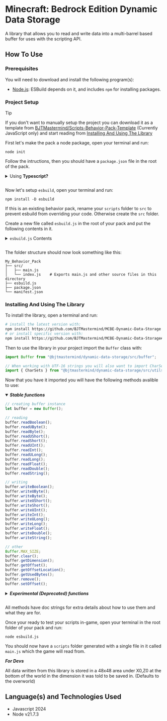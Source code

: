 # Minecraft: Bedrock Edition Dynamic Data Storage

A library that allows you to read and write data into a multi-barrel based buffer for uses with the scripting API.

## How To Use

### Prerequisites

You will need to download and install the following program(s):

* [Node.js](https://nodejs.org/): ESBuild depends on it, and includes `npm` for installing packages.

### Project Setup

> [!TIP]
> If you don't want to manually setup the project you can download it as a template from [BJTMastermind/Scripts-Behavior-Pack-Template](https://github.com/BJTMastermind/Scripts-Behavior-Pack-Template) (Currently JavaScript only) and start reading from [Installing And Using The Library](#installing-and-using-the-library)

First let's make the pack a node package, open your terminal and run:

```
node init
```

Follow the intructions, then you should have a `package.json` file in the root of the pack.

<details>
<summary>
Using <b>Typescript?</b>
<p></p>
</summary>

Install the `typescript` package, in your terminal run:

```
npm install -D typescript
```
</details>

Now let's setup `esbuild`, open your terminal and run:

```
npm install -D esbuild
```

If this is an existing behavior pack, rename your `scripts` folder to `src` to prevent esbuild from overriding your code. Otherwise create the `src` folder.

Create a new file called `esbuild.js` in the root of your pack and put the following contents in it.

<details>
<summary>
<code>esbuild.js</code> Contents
<p></p>
</summary>

```js
const esbuild = require("esbuild");

const external = [
    "@minecraft/common",
    "@minecraft/debug-utilities",
    "@minecraft/server-admin",
    "@minecraft/server-editor",
    "@minecraft/server-gametest",
    "@minecraft/server-net",
    "@minecraft/server-ui",
    "@minecraft/server",
    "@minecraft/vanilla-data",
    "@minecraft/math"
];

esbuild.build({
    entryPoints: ["src/index.js"],
    outfile: "scripts/main.js",
    bundle: true,
    format: "esm",
    external,
}).then(() => {
    console.log("Bundling finished!");
}).catch((error) => {
    console.error(error);
});
```
</details>

The folder structure should now look something like this:

```
My_Behavior_Pack
├── src/
│   ├── main.js
│   └── index.js    # Exports main.js and other source files in this directory
├── esbuild.js
├── package.json
└── manifest.json
```

### Installing And Using The Library

To install the library, open a terminal and run:

```sh
# install the latest version with:
npm install https://github.com/BJTMastermind/MCBE-Dynamic-Data-Storage
# or install specific version with:
npm install https://github.com/BJTMastermind/MCBE-Dynamic-Data-Storage#<version>
```

Then to use the library in your project import the `Buffer` class with:

```js
import Buffer from "@bjtmastermind/dynamic-data-storage/src/buffer";

// When working with UTF-16 strings you will also want to import CharSets
import { CharSets } from "@bjtmastermind/dynamic-data-storage/src/utils/charsets.js";
```

Now that you have it imported you will have the following methods avalible to use:

<details open>
<summary>
<b><i>Stable functions</i></b>
<p></p>
</summary>

```js
// creating buffer instance
let buffer = new Buffer();

// reading
buffer.readBoolean();
buffer.readUByte();
buffer.readByte();
buffer.readUShort();
buffer.readShort();
buffer.readUInt();
buffer.readInt();
buffer.readULong();
buffer.readLong();
buffer.readFloat();
buffer.readDouble();
buffer.readString();

// writing
buffer.writeBoolean();
buffer.writeUByte();
buffer.writeByte();
buffer.writeUShort();
buffer.writeShort();
buffer.writeUInt();
buffer.writeInt();
buffer.writeULong();
buffer.writeLong();
buffer.writeFloat();
buffer.writeDouble();
buffer.writeString();

// other
Buffer.MAX_SIZE;
buffer.clear();
buffer.getDimension();
buffer.getOffset();
buffer.getOffsetLocation();
buffer.getUsedBytes();
buffer.remove();
buffer.setOffset();
```
</details>

<details>
<summary>
<b><i>Experimental (Deprecated) functions</i></b>
<p></p>
</summary>

```js
buffer.close();
buffer.delete();
buffer.save();
buffer.load();
```
</details>

All methods have doc strings for extra details about how to use them and what they are for.

Once your ready to test your scripts in-game, open your terminal in the root folder of your pack and run:

```
node esbuild.js
```

You should now have a `scripts` folder generated with a single file in it called `main.js` which the game will read from.

***For Devs***

All data written from this library is stored in a 48x48 area under X0,Z0 at the bottom of the world in the dimension it was told to be saved in. (Defaults to the overworld)

## Language(s) and Technologies Used

* Javascript 2024
* Node v21.7.3
